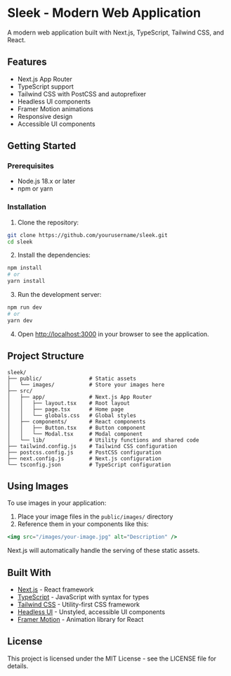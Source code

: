 # Sleek - Modern Web Application

A modern web application built with Next.js, TypeScript, Tailwind CSS, and React.

## Features

- Next.js App Router
- TypeScript support
- Tailwind CSS with PostCSS and autoprefixer
- Headless UI components
- Framer Motion animations
- Responsive design
- Accessible UI components

## Getting Started

### Prerequisites

- Node.js 18.x or later
- npm or yarn

### Installation

1. Clone the repository:

```bash
git clone https://github.com/yourusername/sleek.git
cd sleek
```

2. Install the dependencies:

```bash
npm install
# or
yarn install
```

3. Run the development server:

```bash
npm run dev
# or
yarn dev
```

4. Open [http://localhost:3000](http://localhost:3000) in your browser to see the application.

## Project Structure

```
sleek/
├── public/               # Static assets
│   └── images/           # Store your images here
├── src/
│   ├── app/              # Next.js App Router
│   │   ├── layout.tsx    # Root layout
│   │   ├── page.tsx      # Home page
│   │   └── globals.css   # Global styles
│   ├── components/       # React components
│   │   ├── Button.tsx    # Button component
│   │   └── Modal.tsx     # Modal component
│   └── lib/              # Utility functions and shared code
├── tailwind.config.js    # Tailwind CSS configuration
├── postcss.config.js     # PostCSS configuration
├── next.config.js        # Next.js configuration
└── tsconfig.json         # TypeScript configuration
```

## Using Images

To use images in your application:

1. Place your image files in the `public/images/` directory
2. Reference them in your components like this:

```jsx
<img src="/images/your-image.jpg" alt="Description" />
```

Next.js will automatically handle the serving of these static assets.

## Built With

- [Next.js](https://nextjs.org/) - React framework
- [TypeScript](https://www.typescriptlang.org/) - JavaScript with syntax for types
- [Tailwind CSS](https://tailwindcss.com/) - Utility-first CSS framework
- [Headless UI](https://headlessui.dev/) - Unstyled, accessible UI components
- [Framer Motion](https://www.framer.com/motion/) - Animation library for React

## License

This project is licensed under the MIT License - see the LICENSE file for details. 